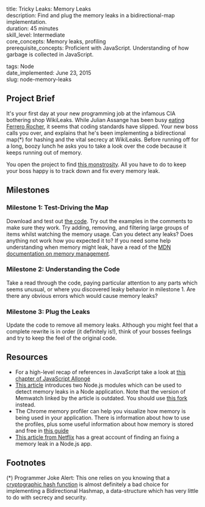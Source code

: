 title:                  Tricky Leaks: Memory Leaks  
description:            Find and plug the memory leaks in a bidirectional-map implementation.  
duration:               45 minutes  
skill_level:            Intermediate  
core_concepts:          Memory leaks, profiling  
prerequisite_concepts:  Proficient with JavaScript.  Understanding of how garbage is collected in JavaScript.  

tags:                   Node  
date_implemented:       June 23, 2015  
slug:                   node-memory-leaks  


## Project Brief

It's your first day at your new programming job at the infamous CIA bothering shop WikiLeaks.  While Julian Assange has been busy [eating Ferrero Rocher](https://www.youtube.com/watch?v=4P-nZZkQqTc), it seems that coding standards have slipped.  Your new boss calls you over, and explains that he's been implementing a bidirectional map(*) for hashing and the vital secrecy at WikiLeaks. Before running off for a long, boozy lunch he asks you to take a look over the code because it keeps running out of memory.

You open the project to find [this monstrosity](https://gist.github.com/oampo/da35215db9cd794c7aff).  All you have to do to keep your boss happy is to track down and fix every memory leak.

## Milestones

### Milestone 1: Test-Driving the Map

Download and test out [the code](https://gist.github.com/oampo/da35215db9cd794c7aff).  Try out the examples in the comments to make sure they work.  Try adding, removing, and filtering large groups of items whilst watching the memory usage.  Can you detect any leaks?  Does anything not work how you expected it to?  If you need some help understanding when memory might leak, have a read of the [MDN documentation on memory management](https://developer.mozilla.org/en-US/docs/Web/JavaScript/Memory_Management).

### Milestone 2: Understanding the Code

Take a read through the code, paying particular attention to any parts which seems unusual, or where you discovered leaky behavior in milestone 1.  Are there any obvious errors which would cause memory leaks?

### Milestone 3: Plug the Leaks

Update the code to remove all memory leaks.  Although you might feel that a complete rewrite is in order (it definitely is!), think of your bosses feelings and try to keep the feel of the original code.

## Resources

* For a high-level recap of references in JavaScript take a look at [this chapter of JavaScript Allongé](https://github.com/Thinkful-Ed/js-allonge-book/blob/master/content/3_References%20and%20Rebinding/content.md)
* [This article](http://www.nearform.com/nodecrunch/self-detect-memory-leak-node/) introduces two Node.js modules which can be used to detect memory leaks in a Node application.  Note that the version of Memwatch linked by the article is outdated.  You should use [this fork](https://github.com/marcominetti/node-memwatch) instead.
* The Chrome memory profiler can help you visualize how memory is being used in your application.  There is information about how to use the profiles, plus some useful information about how memory is stored and free in [this guide](https://developer.chrome.com/devtools/docs/javascript-memory-profiling)
* [This article from Netflix](http://techblog.netflix.com/2014/11/nodejs-in-flames.html) has a great account of finding an fixing a memory leak in a Node.js app.

## Footnotes

(*) Programmer Joke Alert: This one relies on you knowing that a [cryptographic hash function](https://en.wikipedia.org/wiki/Cryptographic_hash_function) is almost definitely a bad choice for implementing a Bidirectional Hashmap, a data-structure which has very little to do with secrecy and security.
